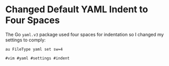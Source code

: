 # Changed Default YAML Indent to Four Spaces

The Go `yaml.v3` package used four spaces for indentation so I changed
my settings to comply:

```vimrc
au FileType yaml set sw=4
```

    #vim #yaml #settings #indent
